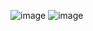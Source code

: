 ![image](https://github.com/user-attachments/assets/a60d1fc4-3fd1-4467-a06c-e02e6edffbc9)
![image](https://github.com/user-attachments/assets/20c3a28f-8ef7-45ad-8d8e-64b9b2ceb530)
